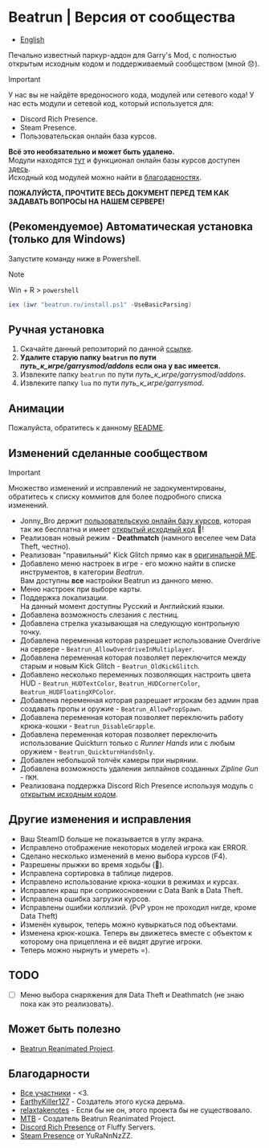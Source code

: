 # Beatrun | Версия от сообщества

* [English](./README.md)

Печально известный паркур-аддон для Garry's Mod, с полностью открытым исходным кодом и поддерживаемый сообществом (мной 😞).

> [!IMPORTANT]
> У нас вы не найдёте вредоносного кода, модулей или сетевого кода! У нас есть модули и сетевой код, который используется для:
>
> * Discord Rich Presence.
> * Steam Presence.
> * Пользовательская онлайн база курсов.
>
> **Всё это необязательно и может быть удалено.**\
> Модули находятся [тут](/lua/bin/) и функционал онлайн базы курсов доступен [здесь](/beatrun/gamemodes/beatrun/gamemode/cl/CoursesDatabase.lua).\
> Исходный код модулей можно найти в [благодарностях](#благодарности).

**ПОЖАЛУЙСТА, ПРОЧТИТЕ ВЕСЬ ДОКУМЕНТ ПЕРЕД ТЕМ КАК ЗАДАВАТЬ ВОПРОСЫ НА НАШЕМ СЕРВЕРЕ!**

## (Рекомендуемое) Автоматическая установка (только для Windows)

Запустите команду ниже в Powershell.
> [!NOTE]
> Win + R > `powershell`

```powershell
iex (iwr "beatrun.ru/install.ps1" -UseBasicParsing)
```

## Ручная установка

1. Скачайте данный репозиторий по данной [ссылке](https://github.com/JonnyBro/beatrun/archive/refs/heads/master.zip).
2. **Удалите старую папку `beatrun` по пути *путь_к_игре/garrysmod/addons* если она у вас имеется.**
3. Извлеките папку `beatrun` по пути *путь_к_игре/garrysmod/addons*.
4. Извлеките папку `lua` по пути *путь_к_игре/garrysmod*.

## Анимации

Пожалуйста, обратитесь к данному [README](/beatrun/README.md).

## Изменений сделанные сообществом

> [!IMPORTANT]
> Множество изменений и исправлений не задокументированы, обратитесь к списку коммитов для более подробного списка изменений.

* Jonny_Bro держит [пользовательскую онлайн базу курсов](https://courses.beatrun.ru), которая так же бесплатна и имеет [открытый исходный код](https://github.com/relaxtakenotes/beatrun-courses-server/) 🤯!
* Реализован новый режим - **Deathmatch** (намного веселее чем Data Theft, честно).
* Реализован "правильный" Kick Glitch прямо как в [оригинальной ME](https://www.youtube.com/watch?v=zK5y3NBUStc).
* Добавлено меню настроек в игре - его можно найти в списке инструментов, в категории *Beatrun*.\
Вам доступны **все** настройки Beatrun из данного меню.
* Меню настроек при выборе карты.
* Поддержка локализации.\
На данный момент доступны Русский и Английский языки.
* Добавлена возможность слезания с лестниц.
* Добавлена стрелка указывающая на следующую контрольную точку.
* Добавлена переменная которая разрешает использование Overdrive на сервере - `Beatrun_AllowOverdriveInMultiplayer`.
* Добавлена переменная которая позволяет переключится между старым и новым Kick Glitch - `Beatrun_OldKickGlitch`.
* Добавлено несколько переменных позволяющих настроить цвета HUD - `Beatrun_HUDTextColor`, `Beatrun_HUDCornerColor`, `Beatrun_HUDFloatingXPColor`.
* Добавлена переменная которая разрешает игрокам без админ прав создавать пропы и оружие - `Beatrun_AllowPropSpawn`.
* Добавлена переменная которая позволяет переключить работу крюка-кошки - `Beatrun_DisableGrapple`.
* Добавлена переменная которая позволяет переключить использование Quickturn только с *Runner Hands* или с любым оружием - `Beatrun_QuickturnHandsOnly`.
* Добавлен небольшой толчёк камеры при нырянии.
* Добавлена возможность удаления зиплайнов созданных *Zipline Gun* - `ПКМ`.
* Реализована поддержка Discord Rich Presence используя модуль с [открытым исходным кодом](#благодарности).

## Другие изменения и исправления

* Ваш SteamID больше не показывается в углу экрана.
* Исправлено отображение некоторых моделей игрока как ERROR.
* Сделано несколько изменений в меню выбора курсов (F4).
* Разрешены прыжки во время ходьбы (🤷).
* Исправлена сортировка в таблице лидеров.
* Исправлено использование крюка-кошки в режимах и курсах.
* Исправлен краш при соприкосновении с Data Bank в Data Theft.
* Исправлена ошибка загрузки курсов.
* Исправлены ошибки коллизий. (PvP урон не проходил нигде, кроме Data Theft)
* Изменён кувырок, теперь можно кувыркаться под объектами.
* Изменена крюк-кошка. Теперь вы движетесь вместе с объектом к которому она прицеплена и её видят другие игроки.
* Теперь можно нырнуть и умереть =).

## TODO

* [ ] Меню выбора снаряжения для Data Theft и Deathmatch (не знаю пока как это реализовать).

## Может быть полезно

* [Beatrun Reanimated Project](https://github.com/JonnyBro/beatrun-anims).

## Благодарности

* [Все участники](https://github.com/JonnyBro/beatrun/graphs/contributors) - <3.
* [EarthyKiller127](https://www.youtube.com/channel/UCiFqPwGo4x0J65xafIaECDQ) - Создатель этого куска дерьма.
* [relaxtakenotes](https://github.com/relaxtakenotes) - Если бы не он, этого проекта бы не существовало.
* [MTB](https://www.youtube.com/@MTB396) - Создатель Beatrun Reanimated Project.
* [Discord Rich Presence](https://github.com/fluffy-servers/gmod-discord-rpc) от Fluffy Servers.
* [Steam Presence](https://github.com/YuRaNnNzZZ/gmcl_steamrichpresencer) от YuRaNnNzZZ.
